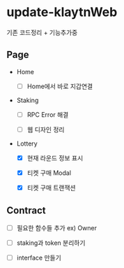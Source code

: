 # update-klaytnWeb

기존 코드정리 + 기능추가중 

## Page
- Home
  - [ ] Home에서 바로 지갑연결
  
- Staking
 
  - [ ] RPC Error 해결
  
  - [ ] 웹 디자인 정리
  
- Lottery

  - [x] 현재 라운드 정보 표시
  
  - [x] 티켓 구매 Modal
  
  - [x] 티켓 구매 트랜잭션 

## Contract

  - [ ] 필요한 함수들 추가 ex) Owner
  
  - [ ] staking과 token 분리하기
  
  - [ ] interface 만들기


